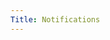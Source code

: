 ```yaml
---
Title: Notifications
---
```


<!-- TODO -->
<!-- The `<Notification />` component has to be reworked first. -->
